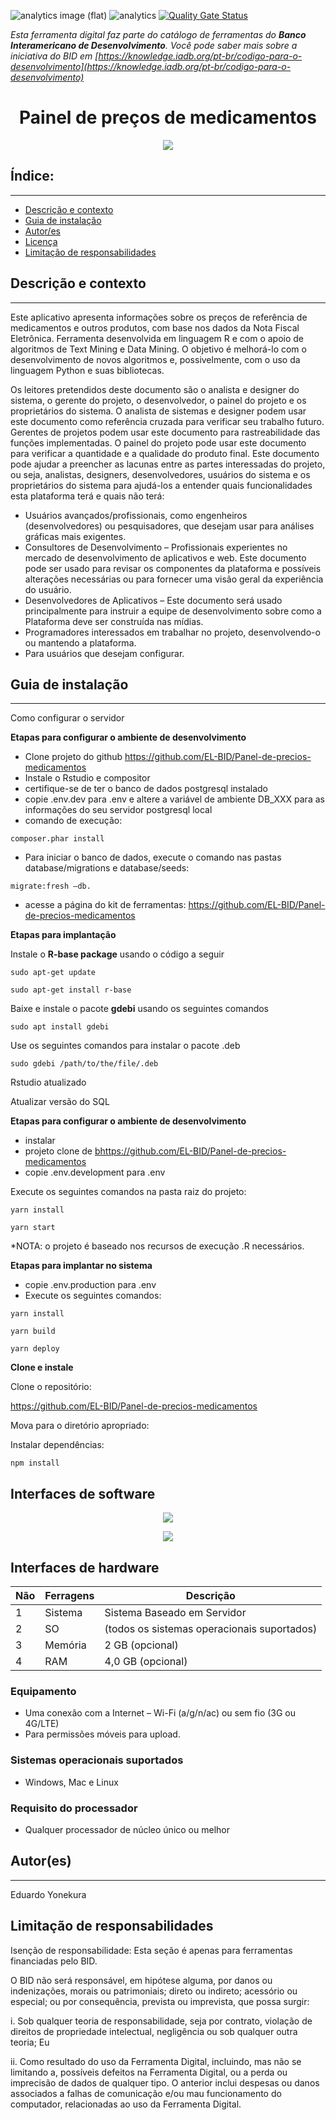 ![analytics image (flat)](https://raw.githubusercontent.com/vitr/google-analytics-beacon/master/static/badge-flat.gif)
![analytics](https://www.google-analytics.com/collect?v=1&cid=555&t=pageview&ec=repo&ea=open&dp=/panel-de-precios/readme&dt=&tid=UA-4677001-16)
[![Quality Gate Status](https://sonarcloud.io/api/project_badges/measure?project=EL-BID_Panel-de-precios-medicamentos&metric=alert_status)](https://sonarcloud.io/summary/new_code?id=EL-BID_Panel-de-precios-medicamentos)

*Esta ferramenta digital faz parte do catálogo de ferramentas do **Banco Interamericano de Desenvolvimento**. Você pode saber mais sobre a iniciativa do BID em [https://knowledge.iadb.org/pt-br/codigo-para-o-desenvolvimento](https://knowledge.iadb.org/pt-br/codigo-para-o-desenvolvimento)*

<h1 align = "center"> Painel de preços de medicamentos </h1>
<p align = "center"> <img src = "https://raw.githubusercontent.com/EL-BID/Panel-de-precios-medicamentos/main/panel-de-precios.png" /> </p >

## Índice:
---
- [Descrição e contexto](#description-and-context)
- [Guia de instalação](#installation-guide)
- [Autor/es](#autores)
- [Licença](#licença)
- [Limitação de responsabilidades](#limitação-de-responsabilidades)

## Descrição e contexto
---
Este aplicativo apresenta informações sobre os preços de referência de medicamentos e outros produtos, com base nos dados da Nota Fiscal Eletrônica.
Ferramenta desenvolvida em linguagem R e com o apoio de algoritmos de Text Mining e Data Mining. O objetivo é melhorá-lo com o desenvolvimento de novos algoritmos e, possivelmente, com o uso da linguagem Python e suas bibliotecas.

Os leitores pretendidos deste documento são o analista e designer do sistema, o gerente do projeto, o desenvolvedor, o painel do projeto e os proprietários do sistema. O analista de sistemas e designer podem usar este documento como referência cruzada para verificar seu trabalho futuro. Gerentes de projetos podem usar este documento para rastreabilidade das funções implementadas. O painel do projeto pode usar este documento para verificar a quantidade e a qualidade do produto final. Este documento pode ajudar a preencher as lacunas entre as partes interessadas do projeto, ou seja, analistas, designers, desenvolvedores, usuários do sistema e os proprietários do sistema para ajudá-los a entender quais funcionalidades esta plataforma terá e quais não terá:

- Usuários avançados/profissionais, como engenheiros (desenvolvedores) ou pesquisadores, que desejam usar para análises gráficas mais exigentes.
- Consultores de Desenvolvimento – Profissionais experientes no mercado de desenvolvimento de aplicativos e web. Este documento pode ser usado para revisar os componentes da plataforma e possíveis alterações necessárias ou para fornecer uma visão geral da experiência do usuário.
- Desenvolvedores de Aplicativos – Este documento será usado principalmente para instruir a equipe de desenvolvimento sobre como a Plataforma deve ser construída nas mídias.
- Programadores interessados em trabalhar no projeto, desenvolvendo-o ou mantendo a plataforma.
- Para usuários que desejam configurar.

## Guia de instalação
---
Como configurar o servidor

**Etapas para configurar o ambiente de desenvolvimento**

- Clone projeto do github https://github.com/EL-BID/Panel-de-precios-medicamentos
- Instale o Rstudio e compositor
- certifique-se de ter o banco de dados postgresql instalado
- copie .env.dev para .env e altere a variável de ambiente DB\_XXX para as informações do seu servidor postgresql local
- comando de execução:

```
composer.phar install
```

- Para iniciar o banco de dados, execute o comando nas pastas database/migrations e database/seeds:
```
migrate:fresh –db.
```
- acesse a página do kit de ferramentas: https://github.com/EL-BID/Panel-de-precios-medicamentos

**Etapas para implantação**

Instale o **R-base package** usando o código a seguir
```
sudo apt-get update
```
```
sudo apt-get install r-base
```

Baixe e instale o pacote **gdebi** usando os seguintes comandos

```
sudo apt install gdebi
```

Use os seguintes comandos para instalar o pacote .deb

```
sudo gdebi /path/to/the/file/.deb
```

Rstudio atualizado

Atualizar versão do SQL

**Etapas para configurar o ambiente de desenvolvimento**

- instalar
- projeto clone de [b](https://github.com/orite-dev/kepp-v2-web)https://github.com/EL-BID/Panel-de-precios-medicamentos
- copie .env.development para .env

Execute os seguintes comandos na pasta raiz do projeto:

```
yarn install
```
```
yarn start
```

\*NOTA: o projeto é baseado nos recursos de execução .R necessários.

**Etapas para implantar no sistema**

- copie .env.production para .env
- Execute os seguintes comandos:
```
yarn install
```
```
yarn build
```
```
yarn deploy
```
**Clone e instale**

Clone o repositório:

https://github.com/EL-BID/Panel-de-precios-medicamentos

Mova para o diretório apropriado:

Instalar dependências:

```
npm install
```

## Interfaces de software

<p align = "center"> <img src = "https://raw.githubusercontent.com/EL-BID/Panel-de-precios-medicamentos/main/soft-inter.png" /> </p>
<p align = "center"> <img src = "https://raw.githubusercontent.com/EL-BID/Panel-de-precios-medicamentos/main/package-inter.png" /> </p>

## Interfaces de hardware

| Não | Ferragens | Descrição |
| --- | --- | --- |
| 1 | Sistema | Sistema Baseado em Servidor |
| 2 | SO | (todos os sistemas operacionais suportados) |
| 3 | Memória | 2 GB (opcional) |
| 4 | RAM | 4,0 GB (opcional) |

### Equipamento

- Uma conexão com a Internet – Wi-Fi (a/g/n/ac) ou sem fio (3G ou 4G/LTE)
- Para permissões móveis para upload.

### Sistemas operacionais suportados

- Windows, Mac e Linux

### Requisito do processador

- Qualquer processador de núcleo único ou melhor


## Autor(es)
---
Eduardo Yonekura

## Limitação de responsabilidades
Isenção de responsabilidade: Esta seção é apenas para ferramentas financiadas pelo BID.

O BID não será responsável, em hipótese alguma, por danos ou indenizações, morais ou patrimoniais; direto ou indireto; acessório ou especial; ou por consequência, prevista ou imprevista, que possa surgir:

i. Sob qualquer teoria de responsabilidade, seja por contrato, violação de direitos de propriedade intelectual, negligência ou sob qualquer outra teoria; Eu

ii. Como resultado do uso da Ferramenta Digital, incluindo, mas não se limitando a, possíveis defeitos na Ferramenta Digital, ou a perda ou imprecisão de dados de qualquer tipo. O anterior inclui despesas ou danos associados a falhas de comunicação e/ou mau funcionamento do computador, relacionadas ao uso da Ferramenta Digital.




